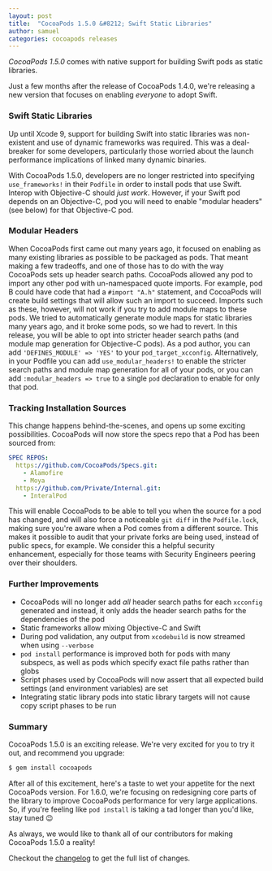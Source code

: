 ```yaml
---
layout: post
title:  "CocoaPods 1.5.0 &#8212; Swift Static Libraries"
author: samuel
categories: cocoapods releases
---
```


_CocoaPods 1.5.0_ comes with native support for building Swift pods as static libraries.

<!-- more -->

Just a few months after the release of CocoaPods 1.4.0, we're releasing a new version that focuses on enabling _everyone_ to adopt Swift.

### Swift Static Libraries

Up until Xcode 9, support for building Swift into static libraries was non-existent and use of dynamic frameworks was required. This was a deal-breaker for some developers, particularly those worried about the launch performance implications of linked many dynamic binaries.

With CocoaPods 1.5.0, developers are no longer restricted into specifying `use_frameworks!` in their `Podfile` in order to install pods that use Swift. 
Interop with Objective-C should _just work_. 
However, if your Swift pod depends on an Objective-C, pod you will need to enable "modular headers" (see below) for that Objective-C pod.

### Modular Headers

When CocoaPods first came out many years ago, it focused on enabling as many existing libraries as possible to be packaged as pods.
That meant making a few tradeoffs, and one of those has to do with the way CocoaPods sets up header search paths. CocoaPods allowed any pod to import any other pod with un-namespaced quote imports. 
For example, pod B could have code that had a `#import "A.h"` statement, and CocoaPods will create build settings that will allow such an import to succeed. Imports such as these, however, will not work if you try to add module maps to these pods. We tried to automatically generate module maps for static libraries many years ago, and it broke some pods, so we had to revert.
In this release, you will be able to opt into stricter header search paths (and module map generation for Objective-C pods). As a pod author, you can add `'DEFINES_MODULE' => 'YES'` to your `pod_target_xcconfig`. Alternatively, in your Podfile you can add `use_modular_headers!` to enable the stricter search paths and module map generation for all of your pods, or you can add `:modular_headers => true` to a single `pod` declaration to enable for only that pod.

### Tracking Installation Sources

This change happens behind-the-scenes, and opens up some exciting possibilities. 
CocoaPods will now store the specs repo that a Pod has been sourced from:

```yaml
SPEC REPOS:
  https://github.com/CocoaPods/Specs.git:
    - Alamofire
    - Moya
  https://github.com/Private/Internal.git:
    - InteralPod
```

This will enable CocoaPods to be able to tell you when the source for a pod has changed, and will also force a noticeable `git diff` in the `Podfile.lock`, making sure you're aware when a Pod comes from a different source. This makes it possible to audit that your private forks are being used, instead of public specs, for example. We consider this a helpful security enhancement, especially for those teams with Security Engineers peering over their shoulders.

### Further Improvements

- CocoaPods will no longer add _all_ header search paths for each `xcconfig` generated and instead, it only adds the header search paths for the dependencies of the pod
- Static frameworks allow mixing Objective-C and Swift
- During pod validation, any output from `xcodebuild` is now streamed when using `--verbose`
- `pod install` performance is improved both for pods with many subspecs, as well as pods which specify exact file paths rather than globs
- Script phases used by CocoaPods will now assert that all expected build settings (and environment variables) are set
- Integrating static library pods into static library targets will not cause copy script phases to be run

### Summary

CocoaPods 1.5.0 is an exciting release. We're very excited for you to try it out, and recommend you upgrade:

```sh
$ gem install cocoapods
```

After all of this excitement, here's a taste to wet your appetite for the next CocoaPods version. For 1.6.0, we're focusing on redesigning core parts of the library to improve CocoaPods performance for very large applications.
So, if you're feeling like `pod install` is taking a tad longer than you'd like, stay tuned 😉 

As always, we would like to thank all of our contributors for making CocoaPods 1.5.0 a reality!

Checkout the [changelog](https://github.com/CocoaPods/CocoaPods/releases/tag/1.5.0) to get the full list of changes.
